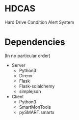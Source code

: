 # HDCAS
Hard Drive Condition Alert System

# Dependencies
(In no particular order)
- Server
    - Python3
    - Direnv
    - Flask
    - Flask-sqlalchemy
    - simplejson
- Client
    - Python3
    - SmartMonTools
    - pySMART.smartx